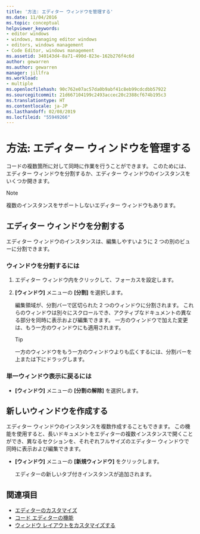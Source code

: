 ```yaml
---
title: '方法: エディター ウィンドウを管理する'
ms.date: 11/04/2016
ms.topic: conceptual
helpviewer_keywords:
- editor windows
- windows, managing editor windows
- editors, windows management
- Code Editor, windows management
ms.assetid: 340143d4-8a71-490d-823e-162b276f4c6d
author: gewarren
ms.author: gewarren
manager: jillfra
ms.workload:
- multiple
ms.openlocfilehash: 90c762e07ac57da0b9abf41c8eb99cdcdbb57922
ms.sourcegitcommit: 21d667104199c2493accec20c2388cf674b195c3
ms.translationtype: HT
ms.contentlocale: ja-JP
ms.lasthandoff: 02/08/2019
ms.locfileid: "55949266"
---
```

# <a name="how-to-manage-editor-windows"></a>方法: エディター ウィンドウを管理する

コードの複数箇所に対して同時に作業を行うことができます。 このためには、エディター ウィンドウを分割するか、エディター ウィンドウのインスタンスをいくつか開きます。

> [!NOTE]
> 複数のインスタンスをサポートしないエディター ウィンドウもあります。

## <a name="split-an-editor-window"></a>エディター ウィンドウを分割する

エディター ウィンドウのインスタンスは、編集しやすいように 2 つの別のビューに分割できます。

### <a name="to-split-a-pane"></a>ウィンドウを分割するには

1.  エディター ウィンドウ内をクリックして、フォーカスを設定します。

2.  **[ウィンドウ]** メニューの **[分割]** を選択します。

     編集領域が、分割バーで区切られた 2 つのウィンドウに分割されます。 これらのウィンドウは別々にスクロールでき、アクティブなドキュメントの異なる部分を同時に表示および編集できます。 一方のウィンドウで加えた変更は、もう一方のウィンドウにも適用されます。

    > [!TIP]
    > 一方のウィンドウをもう一方のウィンドウよりも広くするには、分割バーを上または下にドラッグします。

### <a name="to-return-to-single-pane-view"></a>単一ウィンドウ表示に戻るには

-   **[ウィンドウ]** メニューの **[分割の解除]** を選択します。

## <a name="create-new-windows"></a>新しいウィンドウを作成する

エディター ウィンドウのインスタンスを複数作成することもできます。 この機能を使用すると、長いドキュメントをエディターの複数インスタンスで開くことができ、異なるセクションを、それぞれフルサイズのエディター ウィンドウで同時に表示および編集できます。

- **[ウィンドウ]** メニューの **[新規ウィンドウ]** をクリックします。

   エディターの新しいタブ付きインスタンスが追加されます。

## <a name="see-also"></a>関連項目

- [エディターのカスタマイズ](../ide/customizing-the-editor.md)
- [コード エディターの機能](../ide/writing-code-in-the-code-and-text-editor.md)
- [ウィンドウ レイアウトをカスタマイズする](../ide/customizing-window-layouts-in-visual-studio.md)
